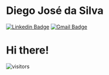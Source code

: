 # Diego José da Silva
[![Linkedin Badge](https://img.shields.io/badge/-DiegoSilva-blue?style=flat-square&logo=Linkedin&logoColor=white&link=https://www.linkedin.com/in/dijsilva/)](https://www.linkedin.com/in/dijsilva/) 
[![Gmail Badge](https://img.shields.io/badge/-diegojsilvabr@gmail.com-c14438?style=flat-square&logo=Gmail&logoColor=white&link=mailto:diegojsilvabr@gmail.com)](mailto:diegojsilvabr@gmail.com)

# Hi there!


![visitors](https://visitor-badge.glitch.me/badge?page_id=dijsilva.dijsilva)
